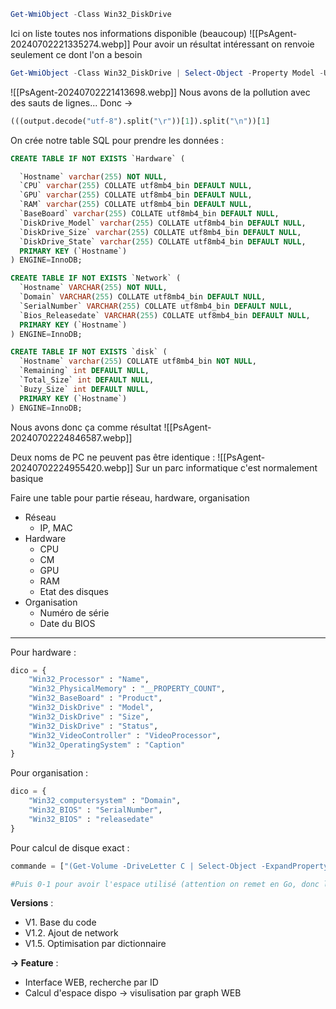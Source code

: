 ```powershell
Get-WmiObject -Class Win32_DiskDrive
```
Ici on liste toutes nos informations disponible (beaucoup)
![[PsAgent-20240702221335274.webp]]
Pour avoir un résultat intéressant on renvoie seulement ce dont l'on a besoin
```powershell
Get-WmiObject -Class Win32_DiskDrive | Select-Object -Property Model -Unique | Format-Table -HideTableHeaders
```
![[PsAgent-20240702221413698.webp]]
Nous avons de la pollution avec des sauts de lignes... Donc ->
```python
(((output.decode("utf-8").split("\r"))[1]).split("\n"))[1]
```


On crée notre table SQL pour prendre les données : 
```sql
CREATE TABLE IF NOT EXISTS `Hardware` (

  `Hostname` varchar(255) NOT NULL,
  `CPU` varchar(255) COLLATE utf8mb4_bin DEFAULT NULL,
  `GPU` varchar(255) COLLATE utf8mb4_bin DEFAULT NULL,
  `RAM` varchar(255) COLLATE utf8mb4_bin DEFAULT NULL,
  `BaseBoard` varchar(255) COLLATE utf8mb4_bin DEFAULT NULL,
  `DiskDrive_Model` varchar(255) COLLATE utf8mb4_bin DEFAULT NULL,
  `DiskDrive_Size` varchar(255) COLLATE utf8mb4_bin DEFAULT NULL,
  `DiskDrive_State` varchar(255) COLLATE utf8mb4_bin DEFAULT NULL,
  PRIMARY KEY (`Hostname`)
) ENGINE=InnoDB;
```

```sql
CREATE TABLE IF NOT EXISTS `Network` (
  `Hostname` VARCHAR(255) NOT NULL,
  `Domain` VARCHAR(255) COLLATE utf8mb4_bin DEFAULT NULL,
  `SerialNumber` VARCHAR(255) COLLATE utf8mb4_bin DEFAULT NULL,
  `Bios_Releasedate` VARCHAR(255) COLLATE utf8mb4_bin DEFAULT NULL,
  PRIMARY KEY (`Hostname`)
) ENGINE=InnoDB;
```

```sql
CREATE TABLE IF NOT EXISTS `disk` (
  `Hostname` varchar(255) COLLATE utf8mb4_bin NOT NULL,
  `Remaining` int DEFAULT NULL,
  `Total_Size` int DEFAULT NULL,
  `Buzy_Size` int DEFAULT NULL,
  PRIMARY KEY (`Hostname`)
) ENGINE=InnoDB;
```

Nous avons donc ça comme résultat
![[PsAgent-20240702224846587.webp]]

Deux noms de PC ne peuvent pas être identique : 
![[PsAgent-20240702224955420.webp]]
Sur un parc informatique c'est normalement basique



Faire une table pour partie réseau, hardware, organisation
- Réseau 
	- IP, MAC
- Hardware
	- CPU 
	- CM 
	- GPU 
	- RAM 
	- Etat des disques 
- Organisation
	- Numéro de série
	- Date du BIOS


---

Pour hardware : 
```python
dico = {
    "Win32_Processor" : "Name",
    "Win32_PhysicalMemory" : "__PROPERTY_COUNT",
    "Win32_BaseBoard" : "Product",
    "Win32_DiskDrive" : "Model",
	"Win32_DiskDrive" : "Size",
	"Win32_DiskDrive" : "Status",
	"Win32_VideoController" : "VideoProcessor",
	"Win32_OperatingSystem" : "Caption"
}
```

Pour organisation : 
```python
dico = {
	"Win32_computersystem" : "Domain",
	"Win32_BIOS" : "SerialNumber",
	"Win32_BIOS" : "releasedate"
}
```

Pour calcul de disque exact : 
```python
commande = ["(Get-Volume -DriveLetter C | Select-Object -ExpandProperty SizeRemaining) / 1GB", "(Get-Volume -DriveLetter C | Select-Object -ExpandProperty Size) / 1GB"]

#Puis 0-1 pour avoir l'espace utilisé (attention on remet en Go, donc les capacités change par rapport au byte)
```

**Versions** : 
- V1. Base du code 
- V1.2. Ajout de network
- V1.5. Optimisation par dictionnaire

**-> Feature** : 
- Interface WEB, recherche par ID
- Calcul d'espace dispo -> visulisation par graph WEB

